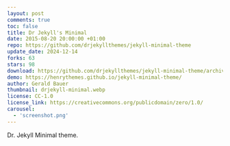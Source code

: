 ```yaml
---
layout: post
comments: true
toc: false
title: Dr Jekyll's Minimal
date: 2015-08-20 20:00:00 +01:00
repo: https://github.com/drjekyllthemes/jekyll-minimal-theme
update_date: 2024-12-14
forks: 63
stars: 98
download: https://github.com/drjekyllthemes/jekyll-minimal-theme/archive/gh-pages.zip
demo: https://henrythemes.github.io/jekyll-minimal-theme/
author: Gerald Bauer
thumbnail: drjekyll-minimal.webp
license: CC-1.0
license_link: https://creativecommons.org/publicdomain/zero/1.0/
carousel:
  - 'screenshot.png'
---
```


Dr. Jekyll Minimal theme.
